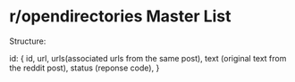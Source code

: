 # r/opendirectories Master List

Structure: 

id: {
  id,
  url,
  urls(associated urls from the same post),
  text (original text from the reddit post),
  status (reponse code),
}
